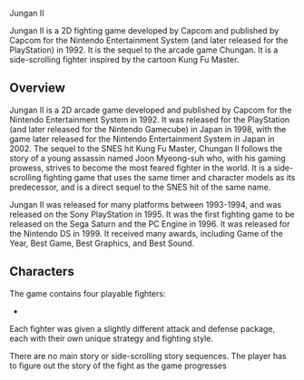 Jungan II

Jungan II is a 2D fighting game developed by Capcom and published by Capcom for the Nintendo Entertainment System (and later released for the PlayStation) in 1992. It is the sequel to the arcade game Chungan. It is a side-scrolling fighter inspired by the cartoon Kung Fu Master.

## Overview

Jungan II is a 2D arcade game developed and published by Capcom for the Nintendo Entertainment System in 1992. It was released for the PlayStation (and later released for the Nintendo Gamecube) in Japan in 1998, with the game later released for the Nintendo Entertainment System in Japan in 2002. The sequel to the SNES hit Kung Fu Master, Chungan II follows the story of a young assassin named Joon Myeong-suh who, with his gaming prowess, strives to become the most feared fighter in the world. It is a side-scrolling fighting game that uses the same timer and character models as its predecessor, and is a direct sequel to the SNES hit of the same name.

Jungan II was released for many platforms between 1993-1994, and was released on the Sony PlayStation in 1995. It was the first fighting game to be released on the Sega Saturn and the PC Engine in 1996. It was released for the Nintendo DS in 1999. It received many awards, including Game of the Year, Best Game, Best Graphics, and Best Sound.

## Characters

The game contains four playable fighters:

*                                                                          
                                                               

Each fighter was given a slightly different attack and defense package, each with their own unique strategy and fighting style.

There are no main story or side-scrolling story sequences. The player has to figure out the story of the fight as the game progresses